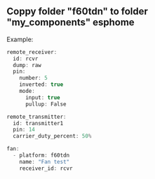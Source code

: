 ## Coppy folder "f60tdn" to folder "my_components" esphome
Example:
```C++
remote_receiver:
  id: rcvr
  dump: raw
  pin:
    number: 5
    inverted: true
    mode:
      input: true
      pullup: False

remote_transmitter:
  id: transmitter1
  pin: 14
  carrier_duty_percent: 50%

fan:
  - platform: f60tdn
    name: "Fan test"
    receiver_id: rcvr
```
   
